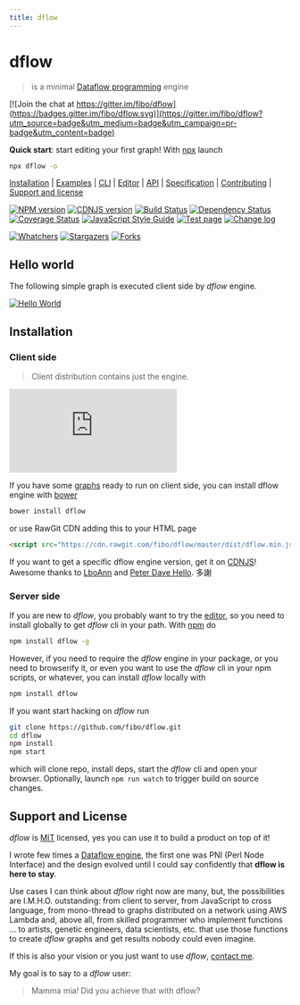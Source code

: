 ```yaml
---
title: dflow
---
```

# dflow

> is a minimal [Dataflow programming][dataflow-wikipedia] engine

[![Join the chat at https://gitter.im/fibo/dflow](https://badges.gitter.im/fibo/dflow.svg)](https://gitter.im/fibo/dflow?utm_source=badge&utm_medium=badge&utm_campaign=pr-badge&utm_content=badge)

**Quick start**: start editing your first graph! With [npx](https://www.npmjs.com/package/npx) launch

```bash
npx dflow -o
```

[Installation](#installation) |
[Examples] |
[CLI] |
[Editor][editor] |
[API] |
[Specification][specification] |
[Contributing] |
[Support and license](#support-and-license)

[![NPM version](https://badge.fury.io/js/dflow.svg)](http://badge.fury.io/js/dflow)
[![CDNJS version](https://img.shields.io/cdnjs/v/dflow.svg)](https://cdnjs.com/libraries/dflow)
[![Build Status](https://travis-ci.org/fibo/dflow.svg?branch=master)](https://travis-ci.org/fibo/dflow?branch=master)
[![Dependency Status](https://david-dm.org/fibo/dflow.svg)](https://david-dm.org/fibo/dflow)
[![Coverage Status](https://coveralls.io/repos/fibo/dflow/badge.svg?branch=master)](https://coveralls.io/r/fibo/dflow?branch=master)
[![JavaScript Style Guide](https://img.shields.io/badge/code_style-standard-brightgreen.svg)](https://standardjs.com)
[![Test page](https://img.shields.io/badge/test-page-blue.svg)](http://g14n.info/dflow/test)
[![Change log](https://img.shields.io/badge/change-log-blue.svg)](http://g14n.info/dflow/changelog)

[![Whatchers](http://g14n.info/svg/github/watchers/dflow.svg)](https://github.com/fibo/dflow/watchers) [![Stargazers](http://g14n.info/svg/github/stars/dflow.svg)](https://github.com/fibo/dflow/stargazers) [![Forks](http://g14n.info/svg/github/forks/dflow.svg)](https://github.com/fibo/dflow/network/members)

## Hello world

The following simple graph is executed client side by *dflow* engine.

[![Hello World](http://g14n.info/dflow/svg/hello-world.svg)][hello-world]

## Installation

### Client side

> Client distribution contains just the engine.

[![Badge size](https://badge-size.herokuapp.com/fibo/dflow/master/dist/dflow.min.js)](https://github.com/fibo/dflow/blob/master/dist/dflow.min.js)

If you have some [graphs][specification] ready to run on client side, you can install dflow engine with [bower]

```bash
bower install dflow
```

or use RawGit CDN adding this to your HTML page

```html
<script src="https://cdn.rawgit.com/fibo/dflow/master/dist/dflow.min.js"></script>
```

If you want to get a specific dflow engine version, get it on [CDNJS]!
Awesome thanks to [LboAnn](https://github.com/extend1994) and [Peter Dave Hello](https://github.com/PeterDaveHello). 多謝

### Server side

If you are new to *dflow*, you probably want to try the [editor], so you need to install globally to get *dflow* cli in your path.
With [npm](https://npmjs.org/) do

```bash
npm install dflow -g
```

However, if you need to require the *dflow* engine in your package, or you need to browserify it, or even you want to use the *dflow* cli in your npm scripts, or whatever, you can install *dflow* locally with

```bash
npm install dflow
```

If you want start hacking on *dflow* run

```bash
git clone https://github.com/fibo/dflow.git
cd dflow
npm install
npm start
```

which will clone repo, install deps, start the *dflow* cli and open your browser.
Optionally, launch `npm run watch` to trigger build on source changes.

## Support and License

*dflow* is [MIT](http://g14n.info/mit-license) licensed, yes you can use it to build a product on top of it!

I wrote few times a [Dataflow engine][dataflow-wikipedia], the first one was PNI (Perl Node Interface) and the design evolved until I could say confidently that **dflow is here to stay**.

Use cases I can think about *dflow* right now are many, but, the possibilities are I.M.H.O. outstanding: from client to server, from JavaScript to cross language, from mono-thread to graphs distributed on a network using AWS Lambda and, above all, from skilled programmer who implement functions … to artists, genetic engineers, data scientists, etc. that use those functions to create *dflow* graphs and get results nobody could even imagine.

If this is also your vision or you just want to use *dflow*, [contact me](http://g14n.info).

My goal is to say to a *dflow* user:

> Mamma mia! Did you achieve that with dflow?

[bower]: http://bower.io "bower"
[API]: http://g14n.info/dflow/api "dflow API"
[CDNJS]: https://cdnjs.com/libraries/dflow "dflow on CDNJS"
[dataflow-wikipedia]: http://en.wikipedia.org/wiki/Dataflow_programming "Dataflow programming"
[CLI]: http://g14n.info/dflow/cli "dflow CLI"
[editor]: http://g14n.info/dflow/cli#edit "dflow editor"
[Examples]: http://g14n.info/dflow/examples "dflow examples"
[specification]: http://g14n.info/dflow/specification "dflow specification"
[Contributing]: http://g14n.info/dflow/contributing "Contributing to dflow"
[hello-world]: http://g14n.info/dflow/examples/hello-world.html "Hello World"

